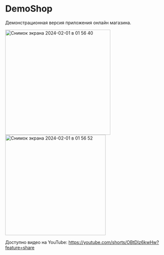 # DemoShop

Демонстрационная версия приложения онлайн магазина.

<img width="335" alt="Снимок экрана 2024-02-01 в 01 56 40" src="https://github.com/ikurlovich/DemoShop/assets/126816902/b8ef78ff-4c5e-4c6d-98a9-4adaaedbee79">
<img width="320" alt="Снимок экрана 2024-02-01 в 01 56 52" src="https://github.com/ikurlovich/DemoShop/assets/126816902/1ba21098-6caf-440c-9a9c-12f0c9fd54ff">

Доступно видео на YouTube:
https://youtube.com/shorts/OBtDIz6kwHw?feature=share
